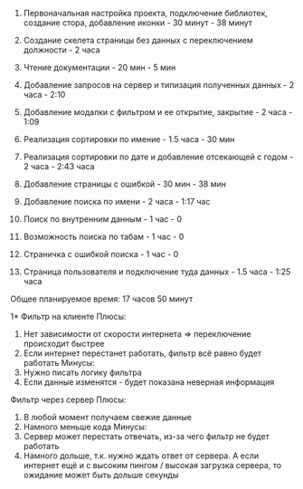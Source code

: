 1. Первоначальная настройка проекта, подключение библиотек, создание стора, добавление иконки - 30 минут - 38 минут 

2. Создание скелета страницы без данных с переключением должности - 2 часа
3. Чтение документации - 20 мин - 5 мин
4. Добавление запросов на сервер и типизация полученных данных - 2 часа - 2:10
5. Добавление модалки с фильтром и ее открытие, закрытие - 2 часа - 1:09
6. Реализация сортировки по имение - 1.5 часа - 30 мин
7. Реализация сортировки по дате и добавление отсекающей с годом - 2 часа - 2:43 часа 
8. Добавление страницы с ошибкой - 30 мин - 38 мин
9. Добавление поиска по имени - 2 часа - 1:17 час
10. Поиск по внутренним данным - 1 час - 0
11. Возможность поиска по табам - 1 час - 0
12. Страничка с ошибкой поиска - 1 час - 0 
13. Страница пользователя и подключение туда данных - 1.5 часа - 1:25 часа

Общее планируемое время: 17 часов 50 минут 

1* Фильтр на клиенте
Плюсы:
1. Нет зависимости от скорости интернета => переключение происходит быстрее
2. Если интернет перестанет работать, фильтр всё равно будет работать
Минусы:
1. Нужно писать логику фильтра
2. Если данные изменятся - будет показана неверная информация

Фильтр через сервер
Плюсы:
1. В любой момент получаем свежие данные
2. Намного меньше кода
Минусы:
1. Сервер может перестать отвечать, из-за чего фильтр не будет работать
2. Намного дольше, т.к. нужно ждать ответ от сервера. А если интернет ещё и с высоким пингом / высокая загрузка сервера, то ожидание может быть дольше секунды

